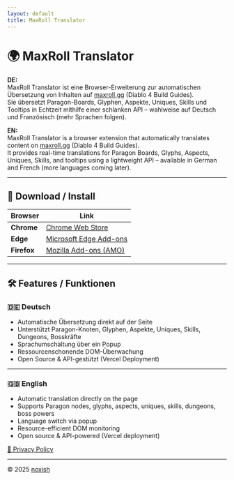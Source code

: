 ```yaml
---
layout: default
title: MaxRoll Translator
---
```


# 🌍 MaxRoll Translator

**DE:**  
MaxRoll Translator ist eine Browser-Erweiterung zur automatischen Übersetzung von Inhalten auf [maxroll.gg](https://maxroll.gg/d4/) (Diablo 4 Build Guides).  
Sie übersetzt Paragon-Boards, Glyphen, Aspekte, Uniques, Skills und Tooltips in Echtzeit mithilfe einer schlanken API – wahlweise auf Deutsch und Französisch (mehr Sprachen folgen).

**EN:**  
MaxRoll Translator is a browser extension that automatically translates content on [maxroll.gg](https://maxroll.gg/d4/) (Diablo 4 Build Guides).  
It provides real-time translations for Paragon Boards, Glyphs, Aspects, Uniques, Skills, and tooltips using a lightweight API – available in German and French (more languages coming later).

---

## 🔗 Download / Install

| Browser      | Link                                                                                   |
|--------------|------------------------------------------------------------------------------------------|
| **Chrome**   | [Chrome Web Store](https://chromewebstore.google.com/detail/maxroll-translator/dedemimonklilpelejjlmoafghfpjjgm) |
| **Edge**     | [Microsoft Edge Add-ons](https://microsoftedge.microsoft.com/addons/detail/maxroll-translator/dddgbglolaojenpgoeikfephpdncieca) |
| **Firefox**  | [Mozilla Add-ons (AMO)](https://addons.mozilla.org/de/firefox/addon/maxroll-translator/) |

---

## 🛠 Features / Funktionen

### 🇩🇪 Deutsch

- Automatische Übersetzung direkt auf der Seite  
- Unterstützt Paragon-Knoten, Glyphen, Aspekte, Uniques, Skills, Dungeons, Bosskräfte  
- Sprachumschaltung über ein Popup  
- Ressourcenschonende DOM-Überwachung  
- Open Source & API-gestützt (Vercel Deployment)  

---

### 🇬🇧 English

- Automatic translation directly on the page  
- Supports Paragon nodes, glyphs, aspects, uniques, skills, dungeons, boss powers  
- Language switch via popup  
- Resource-efficient DOM monitoring  
- Open source & API-powered (Vercel deployment) 

[📄 Privacy Policy](./privacy)

---

© 2025 [noxish](https://github.com/noxish)
